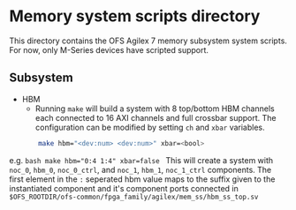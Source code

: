 # Memory system scripts directory

This directory contains the OFS Agilex 7 memory subsystem system scripts. For now, only M-Series devices have scripted support.

## Subsystem
* HBM
   - Running `make` will build a system with 8 top/bottom HBM channels each connected to 16 AXI channels and full crossbar support. The configuration can be modified by setting `ch` and `xbar` variables.
    ```bash
        make hbm="<dev:num> <dev:num>" xbar=<bool>
    ```
e.g.
    ```bash
        make hbm="0:4 1:4" xbar=false
    ```
This will create a system with `noc_0`, `hbm_0`, `noc_0_ctrl`, and `noc_1`, `hbm_1`, `noc_1_ctrl` components. The first element in the `:` seperated hbm value maps to the suffix given to the instantiated component and it's component ports connected in `$OFS_ROOTDIR/ofs-common/fpga_family/agilex/mem_ss/hbm_ss_top.sv`
